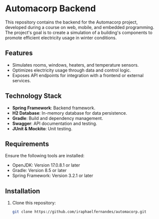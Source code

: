 # Automacorp Backend

This repository contains the backend for the Automacorp project, developed during a course on web, mobile, and embedded programming. The project's goal is to create a simulation of a building's components to promote efficient electricity usage in winter conditions.

## Features
- Simulates rooms, windows, heaters, and temperature sensors.
- Optimizes electricity usage through data and control logic.
- Exposes API endpoints for integration with a frontend or external services.

## Technology Stack
- **Spring Framework**: Backend framework.
- **H2 Database**: In-memory database for data persistence.
- **Gradle**: Build and dependency management.
- **Swagger**: API documentation and testing.
- **JUnit & Mockito**: Unit testing.

## Requirements
Ensure the following tools are installed:
- OpenJDK: Version 17.0.8.1 or later
- Gradle: Version 8.5 or later
- Spring Framework: Version 3.2.1 or later

## Installation
1. Clone this repository:
   ```bash
   git clone https://github.com/iraphaelfernandes/automacorp.git
